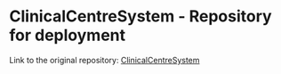 # ClinicalCentreSystem - Repository for deployment

Link to the original repository: [ClinicalCentreSystem](https://github.com/NikolaBrodic/ClinicalCentreSystem)
